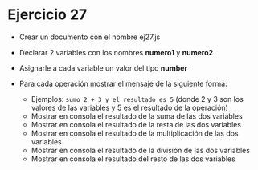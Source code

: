 # Ejercicio 27

* Crear un documento con el nombre ej27.js
* Declarar 2 variables con los nombres **numero1** y **numero2**
* Asignarle a cada variable un valor del tipo **number**

* Para cada operación mostrar el mensaje de la siguiente forma:
  * Ejemplos: `sumo 2 + 3 y el resultado es 5` (donde 2 y 3 son los valores de las variables y 5 es el resultado de la operación)
  * Mostrar en consola el resultado de la suma de las dos variables
  * Mostrar en consola el resultado de la resta de las dos variables
  * Mostrar en consola el resultado de la multiplicación de las dos variables
  * Mostrar en consola el resultado de la división de las dos variables
  * Mostrar en consola el resultado del resto de las dos variables